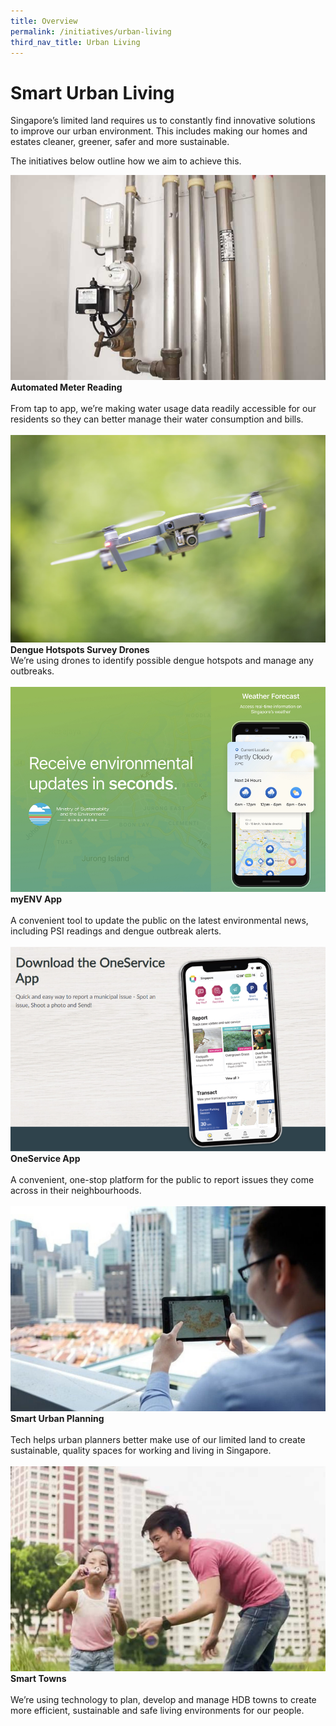 ```yaml
---
title: Overview
permalink: /initiatives/urban-living
third_nav_title: Urban Living
---
```

# Smart Urban Living

Singapore’s limited land requires us to constantly find innovative solutions to improve our urban environment. This includes making our homes and estates cleaner, greener, safer and more sustainable.

The initiatives below outline how we aim to achieve this.

<div class="row">
<div class="col"> 
<a href="/initiatives/urban-living/amr"><img src="/images/initiatives/overview-pages/amr-trial.png"></a><br>
		<div class="header"><b>Automated Meter Reading</b></div><br>
		<div class="para">From tap to app, we’re making water usage data readily accessible for our residents so they can better manage their water consumption and bills.</b>
</div>
<br>

</div>
	<div class="col"> 
<a href="/initiatives/urban-living/dengue-hotspots-survey-drones"><img src="images/initiatives/drone-with-camera-for-dengue-survey.jpg"></a><br>
	<div class="header"><b>Dengue Hotspots Survey Drones</b></div>
	<div class="para">We’re using drones to identify possible dengue hotspots and manage any outbreaks.</b>
</div>
<br>

</div>
	<div class="col"> 
<a href="/initiatives/urban-living/myenv-app"><img src="/images/initiatives/overview-pages/myenv.jpeg"></a><br>
	<div class="header"><b>myENV App</b></div><br>
	<div class="para">A convenient tool to update the public on the latest environmental news, including PSI readings and dengue outbreak alerts.</b>
</div>
<br>

</div><div class="row">
<div class="col"> 
<a href="/initiatives/urban-living/oneservice-app"><img src="/images/initiatives/overview-pages/oneservice.jpeg"></a><br>
    <div class="header"><b>OneService App</b></div><br>
    <div class="para">A convenient, one-stop platform for the public to report issues they come across in their neighbourhoods.</b>
</div>
<br>

</div>
	<div class="col"> 
<a href="/initiatives/urban-living/urban-planning"><img src="/images/initiatives/overview-pages/planning-people-businesses.png"></a><br>
     <div class="header"><b>Smart Urban Planning</b></div><br>
    <div class="para">Tech helps urban planners better make use of our limited land to create sustainable, quality spaces for working and living in Singapore.</b>
</div>
<br>

</div>
	<div class="col"> 
<a href="/initiatives/urban-living/smart-towns"><img src="/images/initiatives/overview-pages/smart-towns.png"></a><br>
    <div class="header"><b>Smart Towns</b></div><br>
    <div class="para">We’re using technology to plan, develop and manage HDB towns to create more efficient, sustainable and safe living environments for our people.</b>
</div>
<br>


